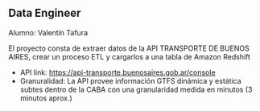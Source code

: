 ## Data Engineer

Alumno: Valentín Tafura

El proyecto consta de extraer datos de la API TRANSPORTE DE BUENOS AIRES, crear un proceso ETL y cargarlos a una tabla de Amazon Redshift

- API link: https://api-transporte.buenosaires.gob.ar/console
- Granuralidad: La API provee información GTFS dinámica y estática subtes dentro de la CABA con una granularidad medida en minutos (3 minutos aprox.)



